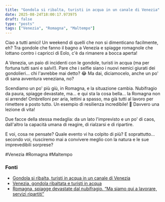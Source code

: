 ```yaml
---
title: "Gondola si ribalta, turisti in acqua in un canale di Venezia"
date: 2025-08-24T18:00:17.973975
draft: false
type: "posts"
tags: ["Venezia", "Romagna", "Maltempo"]
---
```


Ciao a tutti amici!  Un weekend di quelli che non si dimenticano facilmente, eh?  Tra gondole che fanno il bagno a Venezia e spiagge romagnole che lottano contro i capricci di Eolo, c'è da rimanere a bocca aperta!

A Venezia, un paio di incidenti con le gondole, turisti in acqua (ma per fortuna tutti sani e salvi!).  Pare che i selfie siano i nuovi nemici giurati dei gondolieri... chi l'avrebbe mai detto?  😂  Ma dai, diciamocelo, anche un po' di sana avventura veneziana, no?

Scendiamo un po' più giù, in Romagna, e la situazione cambia.  Nubifragio da paura, spiagge devastate, ma... e qui sta la cosa bella... la Romagna non si arrende!  Ombrelloni per aria, lettini a spasso, ma già tutti al lavoro per rimettere a posto tutto.  Un esempio di resilienza incredibile! 💪  Davvero una lezione di vita!

Due facce della stessa medaglia: da un lato l'imprevisto e un po' di caos, dall'altro la capacità umana di reagire, di rialzarsi e di ripartire.  

E voi, cosa ne pensate?  Quale evento vi ha colpito di più?  E soprattutto...  secondo voi, riusciremo mai a convivere meglio con la natura e le sue imprevedibili sorprese?

#Venezia #Romagna #Maltempo


### Fonti
- [Gondola si ribalta, turisti in acqua in un canale di Venezia](https://www.ansa.it/sito/notizie/topnews/2025/08/24/gondola-si-ribalta-turisti-in-acqua-in-un-canale-di-venezia_aed84d82-b6f3-4431-b114-69846331976a.html)
- [Venezia, gondola ribaltata e turisti in acqua](https://www.repubblica.it/cronaca/2025/08/24/news/venezia_gondola_si_ribalta_turisti_in_acqua_video_virale-424805263/)
- [Romagna, spiagge devastate dal nubifragio. “Ma siamo qui a lavorare, servizi ripartiti”](https://bologna.repubblica.it/cronaca/2025/08/24/news/romagna_spiagge_devastate_nubifragio-424804915/)
